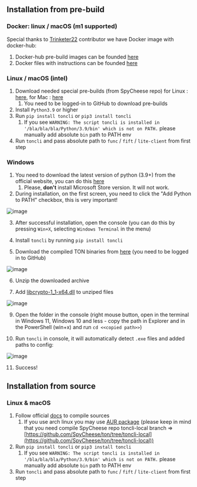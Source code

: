 ## Installation from pre-build

### Docker: linux / macOS (m1 supported)

Special thanks to [Trinketer22](https://github.com/Trinketer22/) contributor we have Docker image with docker-hub:

1. Docker-hub pre-build images can be founded [here](https://hub.docker.com/r/trinketer22/func_docker/)
2. Docker files with instructions can be founded [here](https://github.com/Trinketer22/func_docker)

### Linux / macOS (intel)

1. Download needed special pre-builds (from SpyCheese repo) for
   Linux : [here](https://github.com/SpyCheese/ton/actions/runs/2585669126), for
   Mac : [here](https://github.com/SpyCheese/ton/actions/runs/2618664609)
    1. You need to be logged-in to GitHub to download pre-builds
2. Install `Python3.9` or higher
3. Run `pip install toncli` or `pip3 install toncli`
    1. If you see `WARNING: The script toncli is installed in '/bla/bla/bla/Python/3.9/bin' which is not on PATH.`
       please manually add absolute `bin` path to PATH env
4. Run `toncli` and pass absolute path to `func` / `fift` / `lite-client` from first step

### Windows

1. You need to download the latest version of python (3.9+) from the official website, you can do
   this [here](https://www.python.org/downloads/)
    1. Please, **don't** install Microsoft Store version. It will not work.
2. During installation, on the first screen, you need to click the "Add Python to PATH" checkbox, this is very
   important!

![image](https://user-images.githubusercontent.com/19264196/160259049-8ed99862-a765-4653-84cb-b6818c0aa0b3.png)

3. After successful installation, open the console (you can do this by pressing `Win+X`, selecting `Windows Terminal` in
   the menu)

4. Install `toncli` by running `pip install toncli`

5. Download the compiled TON binaries from [here](https://github.com/SpyCheese/ton/actions/runs/2618774052) (you need to
   be logged in to GitHub)

![image](https://user-images.githubusercontent.com/19264196/160259203-07fd0e26-9b8e-4aff-b4f0-8e4e6f871088.png)

6. Unzip the downloaded archive

7. Add [libcrypto-1_1-x64.dll](https://disk.yandex.ru/d/BJk7WPwr_JT0fw) to unziped files

![image](https://user-images.githubusercontent.com/19264196/160259288-3af468d7-74ac-45cb-9001-9f2604cf4119.png)

9. Open the folder in the console (right mouse button, open in the terminal in Windows 11, Windows 10 and less - copy
   the path in Explorer and in the PowerShell (win+x) and run `cd <<copied path>>`)

10. Run `toncli` in console, it will automatically detect `.exe` files and added paths to config:

![image](https://user-images.githubusercontent.com/19264196/160259355-dacc0234-f8b7-4b9e-b1cd-8a5d6df0712a.png)

11. Success!

## Installation from source

### Linux & macOS

1. Follow official [docs](https://ton.org/docs/#/compile) to compile sources
    1. If you use arch linux you may use [AUR package](https://aur.archlinux.org/packages/ton-git) (please keep in mind
       that you need compile SpyCheese repo toncli-local branch
       => [https://github.com/SpyCheese/ton/tree/toncli-local](https://github.com/SpyCheese/ton/tree/toncli-local))
2. Run `pip install toncli` or `pip3 install toncli`
    1. If you see `WARNING: The script toncli is installed in '/bla/bla/bla/Python/3.9/bin' which is not on PATH.`
       please manually add absolute `bin` path to PATH env
3. Run `toncli` and pass absolute path to `func` / `fift` / `lite-client` from first step


